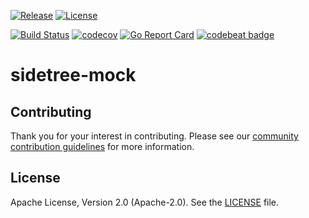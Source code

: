 [![Release](https://img.shields.io/github/release/trustbloc/sidetree-mock.svg?style=flat-square)](https://github.com/trustbloc/sidetree-mock/releases/latest)
[![License](https://img.shields.io/badge/License-Apache%202.0-blue.svg)](https://raw.githubusercontent.com/trustbloc/sidetree-mock/main/LICENSE)

[![Build Status](https://dev.azure.com/trustbloc/sidetree/_apis/build/status/trustbloc.sidetree-mock?branchName=main)](https://dev.azure.com/trustbloc/sidetree/_build/latest?definitionId=24&branchName=main)
[![codecov](https://codecov.io/gh/trustbloc/sidetree-mock/branch/main/graph/badge.svg)](https://codecov.io/gh/trustbloc/sidetree-mock)
[![Go Report Card](https://goreportcard.com/badge/github.com/trustbloc/sidetree-mock?style=flat-square)](https://goreportcard.com/report/github.com/trustbloc/sidetree-mock)
[![codebeat badge](https://codebeat.co/badges/d549a1a4-372c-416b-ae56-7b6e395b3a56)](https://codebeat.co/projects/github-com-trustbloc-sidetree-mock-main)

# sidetree-mock



## Contributing
Thank you for your interest in contributing. Please see our [community contribution guidelines](https://github.com/trustbloc/community/blob/main/CONTRIBUTING.md) for more information.

## License
Apache License, Version 2.0 (Apache-2.0). See the [LICENSE](LICENSE) file.
